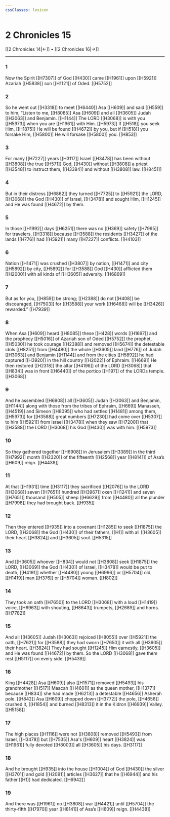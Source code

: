 ```yaml
---
cssClasses: lexicon
---
```


# 2 Chronicles 15

[[2 Chronicles 14|←]] • [[2 Chronicles 16|→]]

---

### 1
Now the Spirit [[H7307]] of God [[H430]] came [[H1961]] upon [[H5921]] Azariah [[H5838]] son [[H1121]] of Oded. [[H5752]]

### 2
So he went out [[H3318]] to meet [[H6440]] Asa [[H609]] and said [[H559]] to him,  “Listen to me, [[H8085]] Asa [[H609]] and all [[H3605]] Judah [[H3063]] and Benjamin. [[H1144]] The LORD [[H3068]] is with you [[H5973]] when you are [[H1961]] with Him. [[H5973]] If [[H518]] you seek Him, [[H1875]] He will be found [[H4672]] by you,  but if [[H518]] you forsake Him, [[H5800]] He will forsake [[H5800]] you. [[H853]]

### 3
For many [[H7227]] years [[H3117]] Israel [[H3478]] has been without [[H3808]] the true [[H571]] God, [[H430]] without [[H3808]] a priest [[H3548]] to instruct them, [[H3384]] and without [[H3808]] law. [[H8451]]

### 4
But in their distress [[H6862]] they turned [[H7725]] to [[H5921]] the LORD, [[H3068]] the God [[H430]] of Israel, [[H3478]] and sought Him, [[H1245]] and He was found [[H4672]] by them. 

### 5
In those [[H1992]] days [[H6251]] there was no [[H369]] safety [[H7965]] for travelers, [[H3318]] because [[H3588]] the residents [[H3427]] of the lands [[H776]] had [[H5921]] many [[H7227]] conflicts. [[H4103]]

### 6
Nation [[H1471]] was crushed [[H3807]] by nation, [[H1471]] and city [[H5892]] by city, [[H5892]] for [[H3588]] God [[H430]] afflicted them [[H2000]] with all kinds of [[H3605]] adversity. [[H6869]]

### 7
But as for you, [[H859]] be strong; [[H2388]] do not [[H408]] be discouraged, [[H7503]] for [[H3588]] your work [[H6468]] will be [[H3426]] rewarded.” [[H7939]]

### 8
When Asa [[H609]] heard [[H8085]] these [[H428]] words [[H1697]] and the prophecy [[H5016]] of Azariah son of Oded [[H5752]] the prophet, [[H5030]] he took courage [[H2388]] and removed [[H5674]] the detestable idols [[H8251]] from [[H4480]] the whole [[H3605]] land [[H776]] of Judah [[H3063]] and Benjamin [[H1144]] and from the cities [[H5892]] he had captured [[H3920]] in the hill country [[H2022]] of Ephraim. [[H669]] He then restored [[H2318]] the altar [[H4196]] of the LORD [[H3068]] that [[H834]] was in front [[H6440]] of the portico [[H197]] of the LORDs temple. [[H3068]]

### 9
And he assembled [[H6908]] all [[H3605]] Judah [[H3063]] and Benjamin, [[H1144]] along with those from the tribes of Ephraim, [[H669]] Manasseh, [[H4519]] and Simeon [[H8095]] who had settled [[H1481]] among them, [[H5973]] for [[H3588]] great numbers [[H7230]] had come over [[H5307]] to him [[H5921]] from Israel [[H3478]] when they saw [[H7200]] that [[H3588]] the LORD [[H3068]] his God [[H430]] was with him. [[H5973]]

### 10
So they gathered together [[H6908]] in Jerusalem [[H3389]] in the third [[H7992]] month [[H2320]] of the fifteenth [[H2568]] year [[H8141]] of Asa’s [[H609]] reign. [[H4438]]

### 11
At that [[H1931]] time [[H3117]] they sacrificed [[H2076]] to the LORD [[H3068]] seven [[H7651]] hundred [[H3967]] oxen [[H1241]] and seven [[H7651]] thousand [[H505]] sheep [[H6629]] from [[H4480]] all the plunder [[H7998]] they had brought back. [[H935]]

### 12
Then they entered [[H935]] into a covenant [[H1285]] to seek [[H1875]] the LORD, [[H3068]] the God [[H430]] of their fathers, [[H1]] with all [[H3605]] their heart [[H3824]] and [[H3605]] soul. [[H5315]]

### 13
And [[H3605]] whoever [[H834]] would not [[H3808]] seek [[H1875]] the LORD, [[H3069]] the God [[H430]] of Israel, [[H3478]] would be put to death, [[H4191]] whether [[H4480]] young [[H6996]] or [[H5704]] old, [[H1419]] man [[H376]] or [[H5704]] woman. [[H802]]

### 14
They took an oath [[H7650]] to the LORD [[H3068]] with a loud [[H1419]] voice, [[H6963]] with shouting, [[H8643]] trumpets, [[H2689]] and horns. [[H7782]]

### 15
And all [[H3605]] Judah [[H3063]] rejoiced [[H8055]] over [[H5921]] the oath, [[H7621]] for [[H3588]] they had sworn [[H7650]] it with all [[H3605]] their heart. [[H3824]] They had sought [[H1245]] Him earnestly, [[H3605]] and He was found [[H4672]] by them.  So the LORD [[H3068]] gave them rest [[H5117]] on every side. [[H5439]]

### 16
King [[H4428]] Asa [[H609]] also [[H1571]] removed [[H5493]] his grandmother [[H517]] Maacah [[H4601]] as the queen mother, [[H1377]] because [[H834]] she had made [[H6213]] a detestable [[H4656]] Asherah pole. [[H842]] Asa [[H609]] chopped down [[H3772]] the pole, [[H4656]] crushed it, [[H1854]] and burned [[H8313]] it in the Kidron [[H6939]] Valley. [[H5158]]

### 17
The high places [[H1116]] were not [[H3808]] removed [[H5493]] from Israel, [[H3478]] but [[H7535]] Asa's [[H609]] heart [[H3824]] was [[H1961]] fully devoted [[H8003]] all [[H3605]] his days. [[H3117]]

### 18
And he brought [[H935]] into the house [[H1004]] of God [[H430]] the silver [[H3701]] and gold [[H2091]] articles [[H3627]] that he [[H6944]] and his father [[H1]] had dedicated. [[H6942]]

### 19
And there was [[H1961]] no [[H3808]] war [[H4421]] until [[H5704]] the thirty-fifth [[H7970]] year [[H8141]] of Asa’s [[H609]] reign. [[H4438]]

